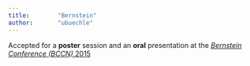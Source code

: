 ```yaml
---
title:        "Bernstein"
author:       "ubuechle"
---
```

Accepted for a <b>poster</b> session and an <b>oral</b> presentation at the <a href="http://www.nncn.de/de/bernstein-conference/past-conferences/2015"><em>Bernstein Conference (BCCN)</em>,2015</a>
